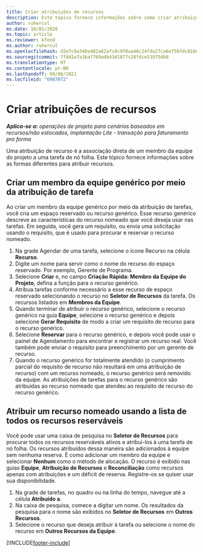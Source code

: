 ```yaml
---
title: Criar atribuições de recursos
description: Este tópico fornece informações sobre como criar atribuições de recursos genéricos e nomeados.
author: ruhercul
ms.date: 10/01/2020
ms.topic: article
ms.reviewer: kfend
ms.author: ruhercul
ms.openlocfilehash: d2e7c9a340a482a62afc0c9f0aa46c24fda27ca6ef56fdc0160f06af846c0b53
ms.sourcegitcommit: 7f8d1e7a16af769adb43d1877c28fdce53975db8
ms.translationtype: HT
ms.contentlocale: pt-BR
ms.lasthandoff: 08/06/2021
ms.locfileid: "6987872"
---
```

# <a name="create-resource-assignments"></a>Criar atribuições de recursos

_**Aplica-se a:** operações de projeto para cenários baseados em recursos/não estocados, implantação Lite - transação para faturamento pro forma_


Uma atribuição de recurso é a associação direta de um membro da equipe do projeto a uma tarefa de nó folha. Este tópico fornece informações sobre as formas diferentes para atribuir recursos.

## <a name="create-a-generic-team-member-through-task-assignment"></a>Criar um membro da equipe genérico por meio da atribuição de tarefa


Ao criar um membro da equipe genérico por meio da atribuição de tarefas, você cria um espaço reservado ou recurso genérico. Esse recurso genérico descreve as características do recurso nomeado que você deseja usar nas tarefas. Em seguida, você gera um requisito, ou envia uma solicitação usando o requisito, que é usado para procurar e reservar o recurso nomeado.

1. Na grade Agendar de uma tarefa, selecione o ícone Recurso na célula **Recurso**.
2. Digite um nome para servir como o nome do recurso do espaço reservado. Por exemplo, Gerente de Programa.
3. Selecione **Criar** e, no campo **Criação Rápida: Membro da Equipe do Projeto**, defina a função para o recurso genérico.
4. Atribua tarefas conforme necessário a esse recurso de espaço reservado selecionando o recurso no **Seletor de Recursos** da tarefa. Os recursos listados em **Membros da Equipe**.
5. Quando terminar de atribuir o recurso genérico, selecione o recurso genérico na guia **Equipe**, selecione o recurso genérico e depois selecione **Gerar Requisito** de modo a criar um requisito de recurso para o recurso genérico.
6. Selecione **Reservar** para o recurso genérico, e depois você pode usar o painel de Agendamento para encontrar e registrar um recurso real. Você também pode enviar o requisito para preenchimento por um gerente de recurso.
7. Quando o recurso genérico for totalmente atendido (o cumprimento parcial do requisito de recurso não resultará em uma atribuição de recurso) com um recurso nomeado, o recurso genérico será removido da equipe. As atribuições de tarefas para o recurso genérico são atribuídas ao recurso nomeado que atendeu ao requisito de recurso do recurso genérico.

## <a name="assign-a-named-resource-from-the-list-of-all-bookable-resources"></a>Atribuir um recurso nomeado usando a lista de todos os recursos reserváveis

Você pode usar uma caixa de pesquisa no **Seletor de Recursos** para procurar todos os recursos reserváveis ativos e atribui-los à uma tarefa de nó folha. Os recursos atribuídos dessa maneira são adicionados à equipe sem nenhuma reserva. É como adicionar um membro da equipe e selecionar **Nenhum** como o método de alocação. O recurso é exibido nas guias **Equipe**, **Atribuição de Recursos** e **Reconciliação** como recursos apenas com atribuições e um déficit de reserva. Registre-os se quiser usar sua disponibilidade.

1. Na grade de tarefas, no quadro ou na linha do tempo, navegue até a célula **Atribuído a**.
2. Na caixa de pesquisa, comece a digitar um nome. Os resultados da pesquisa para o nome são exibidos no **Seletor de Recursos** em **Outros Recursos**.
3. Selecione o recurso que deseja atribuir à tarefa ou selecione o nome do recurso em **Outros Recursos da Equipe**.


[!INCLUDE[footer-include](../includes/footer-banner.md)]